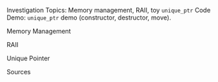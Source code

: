 Investigation Topics: Memory management, RAII, toy `unique_ptr`
Code Demo: `unique_ptr` demo (constructor, destructor, move).

Memory Management

RAII

Unique Pointer




Sources
